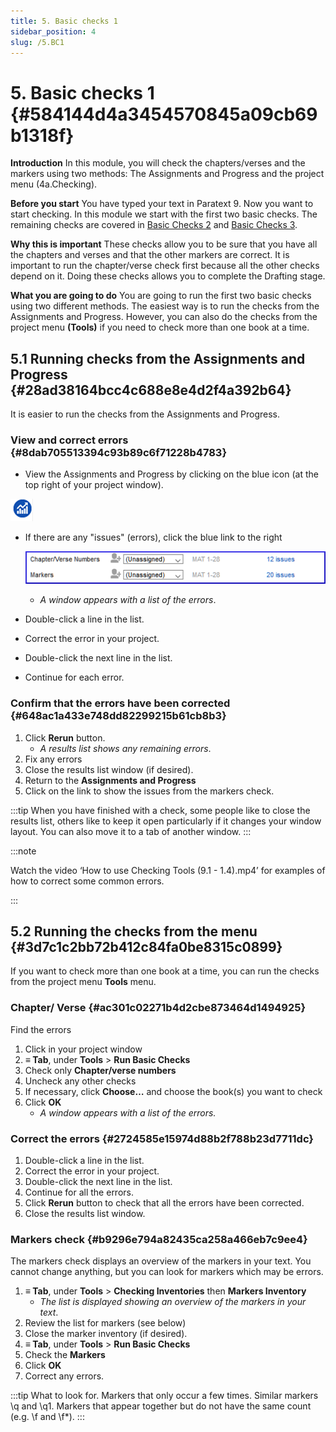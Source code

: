 ```yaml
---
title: 5. Basic checks 1
sidebar_position: 4
slug: /5.BC1
---
```




# 5. Basic checks 1 {#584144d4a3454570845a09cb69b1318f}


**Introduction**  In this module, you will check the chapters/verses and the markers using two methods: The Assignments and Progress and the project menu (4a.Checking).


**Before you start**  You have typed your text in Paratext 9. Now you want to start checking. In this module we start with the first two basic checks. The remaining checks are covered in [Basic Checks 2](https://sillsdev.github.io/paratext-manual/12.BC2) and [Basic Checks 3](https://sillsdev.github.io/paratext-manual/19.BC3).


**Why this is important**  These checks allow you to be sure that you have all the chapters and verses and that the other markers are correct. It is important to run the chapter/verse check first because all the other checks depend on it. Doing these checks allows you to complete the Drafting stage.


**What you are going to do**  You are going to run the first two basic checks using two different methods. The easiest way is to run the checks from the Assignments and Progress. However, you can also do the checks from the project menu **(Tools)** if you need to check more than one book at a time.


## 5.1 Running checks from the Assignments and Progress {#28ad38164bcc4c688e8e4d2f4a392b64}


It is easier to run the checks from the Assignments and Progress.


### **View and correct errors** {#8dab705513394c93b89c6f71228b4783}


<div class='notion-row'>
<div class='notion-column' style={{width: 'calc((100% - (min(32px, 4vw) * 1)) * 0.5)'}}>

- View the Assignments and Progress by clicking on the blue icon (at the top right of your project window).

</div><div className='notion-spacer' />

<div class='notion-column' style={{width: 'calc((100% - (min(32px, 4vw) * 1)) * 0.5)'}}>

![](/notion_imgs/1327675855.png)

</div><div className='notion-spacer' />
</div>

- If there are any "issues" (errors), click the blue link to the right

	![](/notion_imgs/1439418375.png)

	- _A window appears with a list of the errors_.
- Double-click a line in the list.
- Correct the error in your project.
- Double-click the next line in the list.
- Continue for each error.

### **Confirm that the errors have been corrected** {#648ac1a433e748dd82299215b61cb8b3}

1. Click **Rerun** button.
	- _A results list shows any remaining errors_.
1. Fix any errors
1. Close the results list window (if desired).
1. Return to the **Assignments and Progress**
1. Click on the link to show the issues from the markers check.

:::tip
When you have finished with a check, some people like to close the results list, others like to keep it open particularly if it changes your window layout. You can also move it to a tab of another window.
:::


:::note

Watch the video ‘How to use Checking Tools (9.1 - 1.4).mp4’ for examples of how to correct some common errors.

:::




## 5.2 Running the checks from the menu {#3d7c1c2bb72b412c84fa0be8315c0899}


If you want to check more than one book at a time, you can run the checks from the project menu **Tools** menu.


### Chapter/ Verse {#ac301c02271b4d2cbe873464d1494925}


Find the errors

1. Click in your project window
1. **≡ Tab**, under **Tools** &gt; **Run Basic Checks**
1. Check only **Chapter/verse numbers**
1. Uncheck any other checks
1. If necessary, click **Choose…** and choose the book(s) you want to check
1. Click **OK**
	- _A window appears with a list of the errors._

### Correct the errors {#2724585e15974d88b2f788b23d7711dc}

1. Double-click a line in the list.
1. Correct the error in your project.
1. Double-click the next line in the list.
1. Continue for all the errors.
1. Click **Rerun** button to check that all the errors have been corrected.
1. Close the results list window.

### Markers check {#b9296e794a82435ca258a466eb7c9ee4}


The markers check displays an overview of the markers in your text. You cannot change anything, but you can look for markers which may be errors.

1. **≡ Tab**, under **Tools** &gt; **Checking Inventories** then **Markers Inventory**
	- _The list is displayed showing an overview of the markers in your text_.
1. Review the list for markers (see below)
1. Close the marker inventory (if desired).
1. **≡ Tab**, under **Tools** &gt; **Run Basic Checks**
1. Check the **Markers**
1. Click **OK**
1. Correct any errors.

:::tip
What to look for. Markers that only occur a few times. Similar markers \q and \q1. Markers that appear together but do not have the same count (e.g. \f and \f*).
:::

